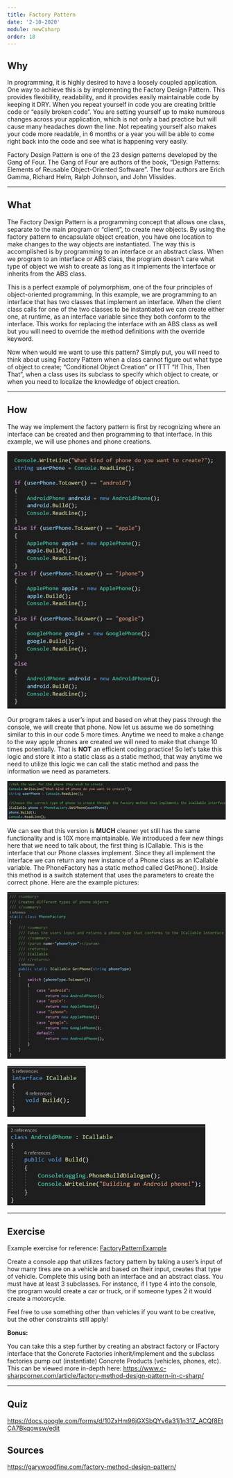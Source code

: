 ```yaml
---
title: Factory Pattern
date: '2-10-2020'
module: newCsharp
order: 18
---
```


## Why

In programming, it is highly desired to have a loosely coupled application. One way to achieve this is by implementing the Factory Design Pattern. This provides flexibility, readability, and it provides easily maintainable code by keeping it DRY. When you repeat yourself in code you are creating brittle code or “easily broken code”. You are setting yourself up to make numerous changes across your application, which is not only a bad practice but will cause many headaches down the line. Not repeating yourself also makes your code more readable, in 6 months or a year you will be able to come right back into the code and see what is happening very easily.

Factory Design Pattern is one of the 23 design patterns developed by the Gang of Four. The Gang of Four are authors of the book, “Design Patterns: Elements of Reusable Object-Oriented Software”. The four authors are Erich Gamma, Richard Helm, Ralph Johnson, and John Vlissides.

---

## What

The Factory Design Pattern is a programming concept that allows one class, separate to the main program or “client”, to create new objects. By using the factory pattern to encapsulate object creation, you have one location to make changes to the way objects are instantiated. The way this is accomplished is by programming to an interface or an abstract class. When we program to an interface or ABS class, the program doesn’t care what type of object we wish to create as long as it implements the interface or inherits from the ABS class.

This is a perfect example of polymorphism, one of the four principles of object-oriented programming. In this example, we are programming to an interface that has two classes that implement an interface. When the client class calls for one of the two classes to be instantiated we can create either one, at runtime, as an interface variable since they both conform to the interface. This works for replacing the interface with an ABS class as well but you will need to override the method definitions with the override keyword.

Now when would we want to use this pattern? Simply put, you will need to think about using Factory Pattern when a class cannot figure out what type of object to create; “Conditional Object Creation” or ITTT “If This, Then That”, when a class uses its subclass to specify which object to create, or when you need to localize the knowledge of object creation.

---

## How

The way we implement the factory pattern is first by recognizing where an interface can be created and then programming to that interface. In this example, we will use phones and phone creations.

![Factory Pattern](../images/factoryPatternEx0.png "Factory Pattern")

Our program takes a user’s input and based on what they pass through the console, we will create that phone. Now let us assume we do something similar to this in our code 5 more times. Anytime we need to make a change to the way apple phones are created we will need to make that change 10 times potentially. That is **NOT** an efficient coding practice! So let's take this logic and store it into a static class as a static method, that way anytime we need to utilize this logic we can call the static method and pass the information we need as parameters.

![Factory Pattern](../images/factoryPatternEx1.png "Factory Pattern")

We can see that this version is **MUCH** cleaner yet still has the same functionality and is 10X more maintainable. We introduced a few new things here that we need to talk about, the first thing is ICallable. This is the interface that our Phone classes implement. Since they all implement the interface we can return any new instance of a Phone class as an ICallable variable. The PhoneFactory has a static method called GetPhone(). Inside this method is a switch statement that uses the parameters to create the correct phone. Here are the example pictures:

![Factory Pattern](../images/factoryPatternEx2.png "Factory Pattern")

![Factory Pattern](../images/factoryPatternEx3.png "Factory Pattern")

![Factory Pattern](../images/factoryPatternEx4.png "Factory Pattern")

---

## Exercise

Example exercise for reference: [FactoryPatternExample](https://github.com/CruzSanchez/FactoryPattern.git)

Create a console app that utilizes factory pattern by taking a user’s input of how many tires are on a vehicle and based on their input, creates that type of vehicle. Complete this using both an interface and an abstract class. You must have at least 3 subclasses. For instance, if I type 4 into the console, the program would create a car or truck, or if someone types 2 it would create a motorcycle.

Feel free to use something other than vehicles if you want to be creative, but the other constraints still apply!

**Bonus:**

You can take this a step further by creating an abstract factory or IFactory interface that the Concrete Factories inherit/implement and the subclass factories pump out (instantiate) Concrete Products (vehicles, phones, etc). This can be viewed more in-depth here: <https://www.c-sharpcorner.com/article/factory-method-design-pattern-in-c-sharp/>

---

## Quiz

<https://docs.google.com/forms/d/10ZxHm96jGXSbQYv6a31j1n31Z_ACQf8EtCA7Bkqowsw/edit>

## Sources

<https://garywoodfine.com/factory-method-design-pattern/>
